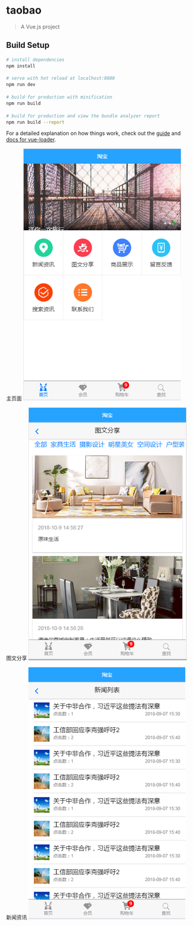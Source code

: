 # taobao

> A Vue.js project

## Build Setup

``` bash
# install dependencies
npm install

# serve with hot reload at localhost:8080
npm run dev

# build for production with minification
npm run build

# build for production and view the bundle analyzer report
npm run build --report
```

For a detailed explanation on how things work, check out the [guide](http://vuejs-templates.github.io/webpack/) and [docs for vue-loader](http://vuejs.github.io/vue-loader).



主页面
![image](https://github.com/591774192/taobao/blob/master/%E4%B8%BB%E9%A1%B5%E9%9D%A2.png)


图文分享
![image](https://github.com/591774192/taobao/blob/master/%E5%9B%BE%E6%96%87%E5%88%86%E4%BA%AB%E6%A8%A1%E5%9D%97.png)


新闻资讯
![image](https://github.com/591774192/taobao/blob/master/%E6%96%B0%E9%97%BB%E8%B5%84%E8%AE%AF%E9%A1%B5%E9%9D%A2.png)
